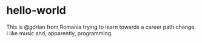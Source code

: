 # hello-world
This is @gdrian from Romania trying to learn towards a career path change.<br>
I like music and, apparently, programming.

